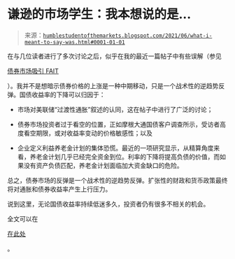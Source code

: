 <!--yml

分类：未分类

日期：2024-05-18 01:58:47

-->

# 谦逊的市场学生：我本想说的是...

> 来源：[`humblestudentofthemarkets.blogspot.com/2021/06/what-i-meant-to-say-was.html#0001-01-01`](https://humblestudentofthemarkets.blogspot.com/2021/06/what-i-meant-to-say-was.html#0001-01-01)

在与几位读者进行了多次讨论之后，似乎在我的最近一篇帖子中有些误解（参见

[债券市场吸引 FAIT](https://humblestudentofthemarkets.com/2021/06/12/the-bond-market-tempts-fait/)

）。我并不是想暗示债券价格的上涨是一种中期移动，只是一个战术性的逆趋势反弹。国债收益率的下降可以归因于：

+   市场对美联储“过渡性通胀”叙述的认同，这在帖子中进行了广泛的讨论；

+   债券市场投资者过于看空的位置，正如摩根大通国债客户调查所示，受访者高度看空期限，或对收益率变动的价格敏感性；以及

+   企业定义利益养老金计划的集体恐慌。最近的一项研究显示，从精算角度来看，养老金计划几乎已经完全资金到位。利率的下降将提高负债的价值，而如果没有资产负债匹配，养老金计划面临加大资金缺口的危险。

总之，债券市场的反弹是一个战术性的逆趋势反弹。扩张性的财政和货币政策最终将对通胀和债券收益率产生上行压力。

说到这里，无论国债收益率持续低迷多久，投资者仍有很多不相关的机会。

全文可以在

[在此处](https://humblestudentofthemarkets.com/2021/06/14/what-i-meant-to-say-was/)

。
